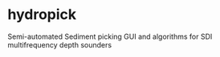 hydropick
=========

Semi-automated Sediment picking GUI and algorithms for SDI multifrequency depth sounders 
